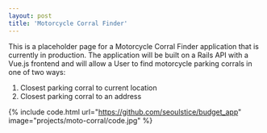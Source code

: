 ```yaml
---
layout: post
title: 'Motorcycle Corral Finder'
---
```


This is a placeholder page for a Motorcycle Corral Finder application that is currently in production.  The application will be built on a Rails API with a Vue.js frontend and will allow a User to find motorcycle parking corrals in one of two ways:  
1. Closest parking corral to current location
2. Closest parking corral to an address

<!-- {% include image.html url="" image="projects/moto-corral/gun-pants.jpg" %} -->

{% include code.html url="https://github.com/seoulstice/budget_app" image="projects/moto-corral/code.jpg" %}
